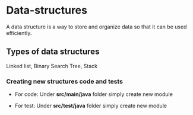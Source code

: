 # Data-structures
 
 A data structure is a way to store and organize data so that it can be used efficiently.
 
## Types of data structures
 
 Linked list, Binary Search Tree, Stack

### Creating new structures code and tests

- For code:
  Under **src/main/java** folder simply create new module
  
- For test:
  Under **src/test/java** folder simply create new module
 
 
